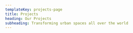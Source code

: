 ```yaml
---
templateKey: projects-page
title: Projects
heading: Our Projects
subheading: Transforming urban spaces all over the world
---
```

